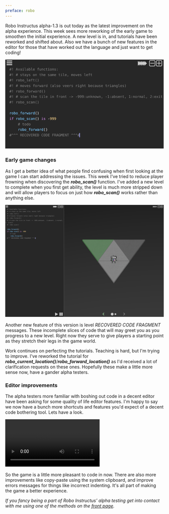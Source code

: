 ```yaml
---
preface: robo
---
```


Robo Instructus alpha-1.3 is out today as the latest improvement on the alpha experience. This week sees more reworking of the early game to smoothen the initial experience. A new level is in, and tutorials have been reworked and shifted about. Also we have a bunch of new features in the editor for those that have worked out the language and just want to get coding!

![](/assets/2017-10-27/code-fragment.png "Some code ... but not enough")


### Early game changes
As I get a better idea of what people find confusing when first looking at the game I can start addressing the issues. This week I've tried to reduce player frowning when discovering the ***robo_scan()*** function. I've added a new level to complete when you first get ability, the level is much more stripped down and will allow players to focus on just how ***robo_scan()*** works rather than anything else.

![](/assets/2017-10-27/scan-level.png "Work it out will ya?")

Another new feature of this version is level *RECOVERED CODE FRAGMENT* messages. These incomplete slices of code that will may greet you as you progress to a new level. Right now they serve to give players a starting point as they stretch their legs in the game world.

Work continues on perfecting the tutorials. Teaching is hard, but I'm trying to improve. I've reworked the tutorial for ***robo_current_location()***/***robo_forward_location()*** as I'd received a lot of clarification requests on these ones. Hopefully these make a little more sense now, have a gander alpha testers.

### Editor improvements
The alpha testers more familiar with boshing out code in a decent editor have been asking for some quality of life editor features. I'm happy to say we now have a bunch more shortcuts and features you'd expect of a decent code bothering tool. Lets have a look.

<video src="/assets/2017-10-27/editor.mp4" controls loop autoplay></video>

So the game is a little more pleasant to code in now. There are also more improvements like copy-paste using the system clipboard, and improve errors messages for things like incorrect indenting. It's all part of making the game a better experience.

*If you fancy being a part of Robo Instructus' alpha testing get into contact with me using one of the methods on the [front page](/).*
